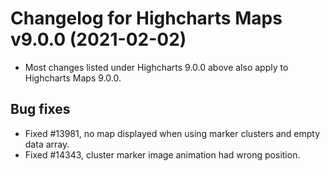 # Changelog for Highcharts Maps v9.0.0 (2021-02-02)

- Most changes listed under Highcharts 9.0.0 above also apply to Highcharts Maps 9.0.0.

## Bug fixes
- Fixed #13981, no map displayed when using marker clusters and empty data array.
- Fixed #14343, cluster marker image animation had wrong position.

